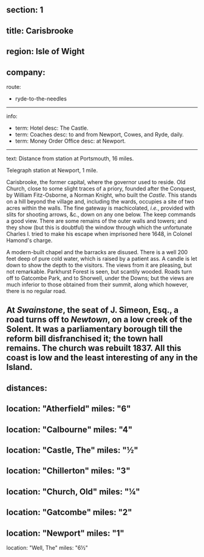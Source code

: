 ﻿section: 1
----
title: Carisbrooke
----
region: Isle of Wight
----
company:
----
route:
- ryde-to-the-needles
----
info:
- term: Hotel
  desc: The Castle.
- term: Coaches
  desc: to and from Newport, Cowes, and Ryde, daily.
- term: Money Order Office
  desc: at Newport.
----
text: Distance from station at Portsmouth, 16 miles.

Telegraph station at Newport, 1 mile.

Carisbrooke, the former capital, where the governor used to reside. Old Church, close to some slight traces of a priory, founded after the Conquest, by William Fitz-Osborne, a Norman Knight, who built the *Castle*. This stands on a hill beyond the village and, including the wards, occupies a site of two acres within the walls. The fine gateway is machicolated, *i.e.*, provided with slits for shooting arrows, &c., down on any one below. The keep commands a good view. There are some remains of the outer walls and towers; and they show (but this is doubtful) the window through which the unfortunate Charles I. tried to make his escape when imprisoned here 1648, in Colonel Hamond's charge.

A modern-built chapel and the barracks are disused. There is a well 200 feet deep of pure cold water, which is raised by a patient ass. A candle is let down to show the depth to the visitors. The views from it are pleasing, but not remarkable. Parkhurst Forest is seen, but scantily wooded. Roads turn off to Gatcombe Park, and to Shorwell, under the Downs; but the views are much inferior to those obtained from their summit, along which however, there is no regular road.

At *Swainstone*, the seat of J. Simeon, Esq., a road turns off to *Newtown*, on a low creek of the Solent. It was a parliamentary borough till the reform bill disfranchised it; the town hall remains. The church was rebuilt 1837. All this coast is low and the least interesting of any in the Island.
----
distances:
-
  location: "Atherfield"
  miles: "6"
-
  location: "Calbourne"
  miles: "4"
-
  location: "Castle, The"
  miles: "½"
-
  location: "Chillerton"
  miles: "3"
-
  location: "Church, Old"
  miles: "¼"
-
  location: "Gatcombe"
  miles: "2"
-
  location: "Newport"
  miles: "1"
-
  location: "Well, The"
  miles: "6½"
